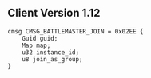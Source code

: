 ## Client Version 1.12

```rust,ignore
cmsg CMSG_BATTLEMASTER_JOIN = 0x02EE {
    Guid guid;    
    Map map;    
    u32 instance_id;    
    u8 join_as_group;    
}

```
